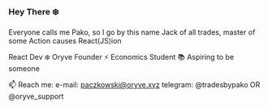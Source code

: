 ### Hey There ❄️

Everyone calls me Pako, so I go by this name
Jack of all trades, master of some
Action causes React(JS)ion

React Dev ❄️
Oryve Founder ⚡
Economics Student 📚
Aspiring to be someone

📫 Reach me:
e-mail: paczkowski@oryve.xyz
telegram: @tradesbypako OR @oryve_support
<!--
**0xpako/0xpako** is a ✨ _special_ ✨ repository because its `README.md` (this file) appears on your GitHub profile.

Here are some ideas to get you started:

- 🔭 I’m currently working on ...
- 🌱 I’m currently learning ...
- 👯 I’m looking to collaborate on ...
- 🤔 I’m looking for help with ...
- 💬 Ask me about ...
- 📫 How to reach me: ...
- 😄 Pronouns: ...
- ⚡ Fun fact: ...
-->
